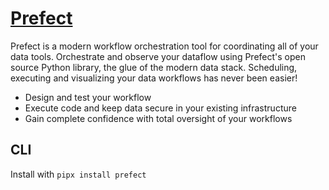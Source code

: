 # [Prefect](https://docs.prefect.io/latest/)

Prefect is a modern workflow orchestration tool for coordinating all of your data tools.
Orchestrate and observe your dataflow using Prefect's open source Python library, the glue of the modern data stack.
Scheduling, executing and visualizing your data workflows has never been easier!

* Design and test your workflow
* Execute code and keep data secure in your existing infrastructure
* Gain complete confidence with total oversight of your workflows

## CLI

Install with `pipx install prefect`
